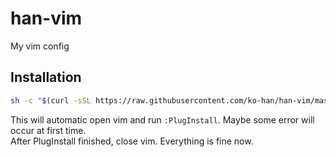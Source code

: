 # han-vim
My vim config

## Installation
```bash
sh -c "$(curl -sSL https://raw.githubusercontent.com/ko-han/han-vim/master/han-vim.sh)"
```
This will automatic open vim and run `:PlugInstall`. Maybe some error will occur at first time.  
After PlugInstall finished, close vim. Everything is fine now.